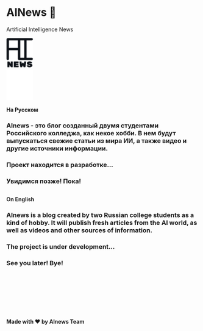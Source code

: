 # AINews 👋
Artificial Intelligence News

<a href="https://vladislavcodes.github.io/AINewsV1.0/" rel="nofollow"> <img src="images/AInews.png" alt="AInews" width="70" height="80" style="max-width:100%;"> </a><br>
<a href="https://vladislavcodes.github.io/AINewsV1.0/" rel="nofollow"> <img src="images/AInews2.png" alt="AInews" width="70" height="80" style="max-width:100%;"> </a>

<strong>На Русском</strong>

### AInews - это блог созданный двумя студентами Российского колледжа, как некое хобби. В нем будут выпускаться свежие статьи из мира ИИ, а также видео и другие источники информации. 
### Проект находится в разработке...
### Увидимся позже! Пока!
##

<strong>On English</strong>

### AInews is a blog created by two Russian college students as a kind of hobby. It will publish fresh articles from the AI world, as well as videos and other sources of information. 
### The project is under development...
### See you later! Bye!


<br><br><br><br><br><br><br>
<strong>Made with ❤ by AInews Team</strong>
